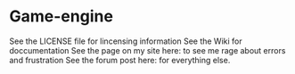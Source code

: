 # Game-engine
See the LICENSE file for lincensing information
See the Wiki for doccumentation
See the page on my site here: to see me rage about errors and frustration
See the forum post here: for everything else.
